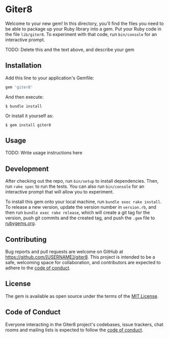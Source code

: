 # Giter8

Welcome to your new gem! In this directory, you'll find the files you need to be able to package up your Ruby library into a gem. Put your Ruby code in the file `lib/giter8`. To experiment with that code, run `bin/console` for an interactive prompt.

TODO: Delete this and the text above, and describe your gem

## Installation

Add this line to your application's Gemfile:

```ruby
gem 'giter8'
```

And then execute:

    $ bundle install

Or install it yourself as:

    $ gem install giter8

## Usage

TODO: Write usage instructions here

## Development

After checking out the repo, run `bin/setup` to install dependencies. Then, run `rake spec` to run the tests. You can also run `bin/console` for an interactive prompt that will allow you to experiment.

To install this gem onto your local machine, run `bundle exec rake install`. To release a new version, update the version number in `version.rb`, and then run `bundle exec rake release`, which will create a git tag for the version, push git commits and the created tag, and push the `.gem` file to [rubygems.org](https://rubygems.org).

## Contributing

Bug reports and pull requests are welcome on GitHub at https://github.com/[USERNAME]/giter8. This project is intended to be a safe, welcoming space for collaboration, and contributors are expected to adhere to the [code of conduct](https://github.com/[USERNAME]/giter8/blob/master/CODE_OF_CONDUCT.md).

## License

The gem is available as open source under the terms of the [MIT License](https://opensource.org/licenses/MIT).

## Code of Conduct

Everyone interacting in the Giter8 project's codebases, issue trackers, chat rooms and mailing lists is expected to follow the [code of conduct](https://github.com/[USERNAME]/giter8/blob/master/CODE_OF_CONDUCT.md).
